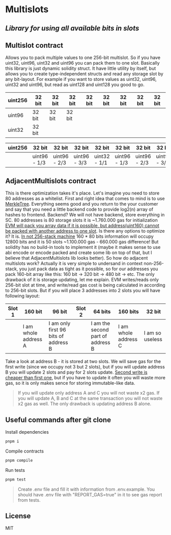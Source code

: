 # Multislots
## _Library for using all available bits in slots_

## Multislot contract

Allows you to pack multiple values to one 256-bit multislot. So if you have uint32, uint96, uint32 and uint96 you can pack them to one slot. Basically this library is just dynamic solidity struct. It have little utility by itself, but allows you to create type-independent structs and read any storage slot by any bit-layout. For example if you want to store values as uint32, uint96, uint32 and uint96, but read as uint128 and uint128 you good to go.

| uint256 | 32 bit | 32 bit | 32 bit | 32 bit | 32 bit | 32 bit | 32 bit | 32 bit |
|---------|--------|--------|--------|--------|--------|--------|--------|--------|
| uint96  | 32 bit | 32 bit | 32 bit |        |        |        |        |        |
| uint32  | 32 bit |        |        |        |        |        |        |        |

| uint256 | 32 bit     | 32 bit     | 32 bit     | 32 bit     | 32 bit     | 32 bit     | 32 bit     | 32 bit     |
|---------|------------|------------|------------|------------|------------|------------|------------|------------|
|| uint96 - 1/3 | uint96 - 2/3 | uint96 - 3/3 | uint32 - 1/1 | uint96 - 1/3 | uint96 - 2/3 | uint96 - 3/3 | uint32 - 1/1 |

## AdjacentMultislots contract

This is there optimization takes it's place. Let's imagine you need to store 80 addresses as a whitelist. First and right idea that comes to mind is to use [MerkleTree][MerkleTree]. Everything seems good and you return to the your customer and say that you need a little backend code to provide log2(n) array of hashes to frontend. Backend? We will not have backend, store everything in SC. 80 addresses is 80 storage slots it is ~1.760.000 gas for initialization [EVM will pack you array data if it is possible, but address(uint160) cannot be packed with another address to one slot][EVMLayout]. Is there any options to optimize it? It is. [In not 256-stack machine][EVM256Stack] 160 * 80 bits information will occupy 12800 bits and it is 50 slots ~1.100.000 gas - 660.000 gas difference! But solidity has no build-in tools to implement it (maybe it makes sense to use abi encode or encode packed and create some lib on top of that, but I believe that AdjacentMultislots lib looks better). So how do adjacent multislots work? Actually it is very simple to undersand in context non-256-stack, you just pack data as tight as it possible, so for our addresses you pack 160-bit array like this: 160 bit -> 320 bit -> 480 bit -> etc. The only drawback of it is storage updating, let me explain. EVM writes/reads only 256-bit slot at time, and write/read gas cost is being calculated in according to 256-bit slots. But if you will place 3 addresses into 2 slots you will have following layout:

| Slot 1 | 160 bit | 96 bit  | Slot 2 | 64 bits | 160 bits | 32 bit |
|-|-|-|-|-|-|-|
| | I am whole address A | I am only first 96 bits of address B | | I am the second part of address B | I am whole address C | I am so useless |

Take a look at address B - it is stored at two slots. We will save gas for the first write (since we occupy not 3 but 2 slots), but if you will update address B you will update 2 slots and pay for 2 slots update. [Second write is cheaper than first one][SStore], but if you have to update it often you will waste more gas, so it is only makes sence for storing immutable-like data.
> If you will update only address A and C you will not waste x2 gas. If you will update A, B and C at the same transaction you will not waste x2 gas as well. The only drawback is updating address B alone.

## Useful commands after git clone

Install dependencies
```sh
pnpm i
```

Compile contracts
```sh
pnpm compile
```

Run tests
```sh
pnpm test
```

> Create .env file and fill it with information from .env.example. You should have .env file with "REPORT_GAS=true" in it to see gas report from tests.

## License

MIT

   [MerkleTree]: <https://en.wikipedia.org/wiki/Merkle_tree>
   [EVMLayout]: <https://docs.soliditylang.org/en/v0.8.17/internals/layout_in_storage.html>
   [EVM256Stack]: <https://ethereum.org/en/developers/docs/evm/#:~:text=each%20item%20is%20a%20256-bit%20word%2C%20which%20was%20chosen%20for%20the%20ease%20of%20use%20with%20256-bit%20cryptography%20(such%20as%20keccak-256%20hashes%20or%20secp256k1%20signatures).>
   [SStore]: <https://github.com/wolflo/evm-opcodes/blob/main/gas.md#a7-sstore>

